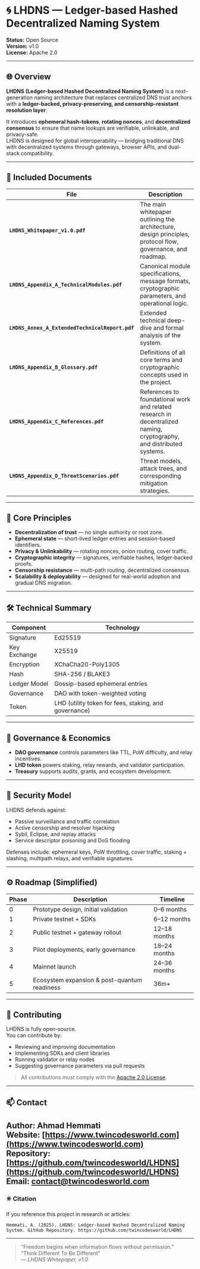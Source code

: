 # 🌀 LHDNS — Ledger-based Hashed Decentralized Naming System

**Status:** Open Source  
**Version:** v1.0  
**License:** Apache 2.0  

---

## 🌐 Overview
**LHDNS (Ledger-based Hashed Decentralized Naming System)** is a next-generation naming architecture that replaces centralized DNS trust anchors with a **ledger-backed, privacy-preserving, and censorship-resistant resolution layer**.

It introduces **ephemeral hash-tokens**, **rotating nonces**, and **decentralized consensus** to ensure that name lookups are verifiable, unlinkable, and privacy-safe.  
LHDNS is designed for global interoperability — bridging traditional DNS with decentralized systems through gateways, browser APIs, and dual-stack compatibility.

---

## 📘 Included Documents

| File | Description |
|------|--------------|
| **`LHDNS_Whitepaper_v1.0.pdf`** | The main whitepaper outlining the architecture, design principles, protocol flow, governance, and roadmap. |
| **`LHDNS_Appendix_A_TechnicalModules.pdf`** | Canonical module specifications, message formats, cryptographic parameters, and operational logic. |
| **`LHDNS_Annex_A_ExtendedTechnicalReport.pdf`** | Extended technical deep-dive and formal analysis of the system. |
| **`LHDNS_Appendix_B_Glossary.pdf`** | Definitions of all core terms and cryptographic concepts used in the project. |
| **`LHDNS_Appendix_C_References.pdf`** | References to foundational work and related research in decentralized naming, cryptography, and distributed systems. |
| **`LHDNS_Appendix_D_ThreatScenarios.pdf`** | Threat models, attack trees, and corresponding mitigation strategies. |

---

## 🧩 Core Principles

- **Decentralization of trust** — no single authority or root zone.  
- **Ephemeral state** — short-lived ledger entries and session-based identifiers.  
- **Privacy & Unlinkability** — rotating nonces, onion routing, cover traffic.  
- **Cryptographic integrity** — signatures, verifiable hashes, ledger-backed proofs.  
- **Censorship resistance** — multi-path routing, decentralized consensus.  
- **Scalability & deployability** — designed for real-world adoption and gradual DNS migration.  

---

## 🛠 Technical Summary

| Component | Technology |
|------------|-------------|
| Signature | Ed25519 |
| Key Exchange | X25519 |
| Encryption | XChaCha20-Poly1305 |
| Hash | SHA-256 / BLAKE3 |
| Ledger Model | Gossip-based ephemeral entries |
| Governance | DAO with token-weighted voting |
| Token | LHD (utility token for fees, staking, and governance) |

---

## 🧠 Governance & Economics
- **DAO governance** controls parameters like TTL, PoW difficulty, and relay incentives.  
- **LHD token** powers staking, relay rewards, and validator participation.  
- **Treasury** supports audits, grants, and ecosystem development.  

---

## 🔐 Security Model
LHDNS defends against:
- Passive surveillance and traffic correlation  
- Active censorship and resolver hijacking  
- Sybil, Eclipse, and replay attacks  
- Service descriptor poisoning and DoS flooding  

Defenses include: ephemeral keys, PoW throttling, cover traffic, staking + slashing, multipath relays, and verifiable signatures.

---

## ⚙️ Roadmap (Simplified)

| Phase | Description | Timeline |
|-------|--------------|-----------|
| 0 | Prototype design, initial validation | 0–6 months |
| 1 | Private testnet + SDKs | 6–12 months |
| 2 | Public testnet + gateway rollout | 12–18 months |
| 3 | Pilot deployments, early governance | 18–24 months |
| 4 | Mainnet launch | 24–36 months |
| 5 | Ecosystem expansion & post-quantum readiness | 36m+ |

---

## 🤝 Contributing
LHDNS is fully open-source.  
You can contribute by:
- Reviewing and improving documentation  
- Implementing SDKs and client libraries  
- Running validator or relay nodes  
- Suggesting governance parameters via pull requests  

> All contributions must comply with the [Apache 2.0 License](./LICENSE).

---

## 📫 Contact
**Author:** Ahmad Hemmati  
**Website:** [https://www.twincodesworld.com](https://www.twincodesworld.com)  
**Repository:** [https://github.com/twincodesworld/LHDNS](https://github.com/twincodesworld/LHDNS)
**Email:** contact@twincodesworld.com  
---

### ✳️ Citation
If you reference this project in research or articles:

```Hemmati, A. (2025). LHDNS: Ledger-based Hashed Decentralized Naming System. GitHub Repository. https://github.com/twincodesworld/LHDNS```

---

> “Freedom begins when information flows without permission.”  
> “Think Different To Be Different”  
> — *LHDNS Whitepaper, v1.0*
